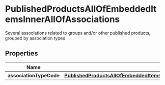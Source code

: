 

# PublishedProductsAllOfEmbeddedItemsInnerAllOfAssociations

Several associations related to groups and/or other published products, grouped by association types

## Properties

| Name | Type | Description | Notes |
|------------ | ------------- | ------------- | -------------|
|**associationTypeCode** | [**PublishedProductsAllOfEmbeddedItemsInnerAllOfAssociationsAssociationTypeCode**](PublishedProductsAllOfEmbeddedItemsInnerAllOfAssociationsAssociationTypeCode.md) |  |  [optional] |



